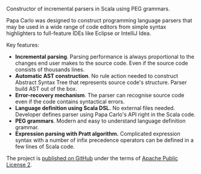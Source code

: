Constructor of incremental parsers in Scala using PEG grammars.

Papa Carlo was designed to construct programming language parsers that may be
used in a wide range of code editors from simple syntax highlighters to
full-feature IDEs like Eclipse or IntelliJ Idea.

Key features:

 * **Incremental parsing**. Parsing performance is always proportional to the
   changes end user makes to the source code. Even if the source code consists
   of thousands lines.
 * **Automatic AST construction**. No rule action needed to construct Abstract
   Syntax Tree that represents source code's structure. Parser build AST out of
   the box.
 * **Error-recovery mechanism**. The parser can recognise source code even if
   the code contains syntactical errors.
 * **Language definition using Scala DSL.** No external files needed. Developer
   defines parser using Papa Carlo's API right in the Scala code.
 * **PEG grammars**. Modern and easy to understand language definition grammar.
 * **Expression parsing with Pratt algorithm.** Complicated expression syntax
   with a number of infix precedence operators can be defined in a few lines
   of Scala code.

The project is [published on GitHub](https://github.com/Eliah-Lakhin/papa-carlo)
under the terms of
[Apache Public License 2](https://github.com/Eliah-Lakhin/papa-carlo/blob/master/LICENSE).